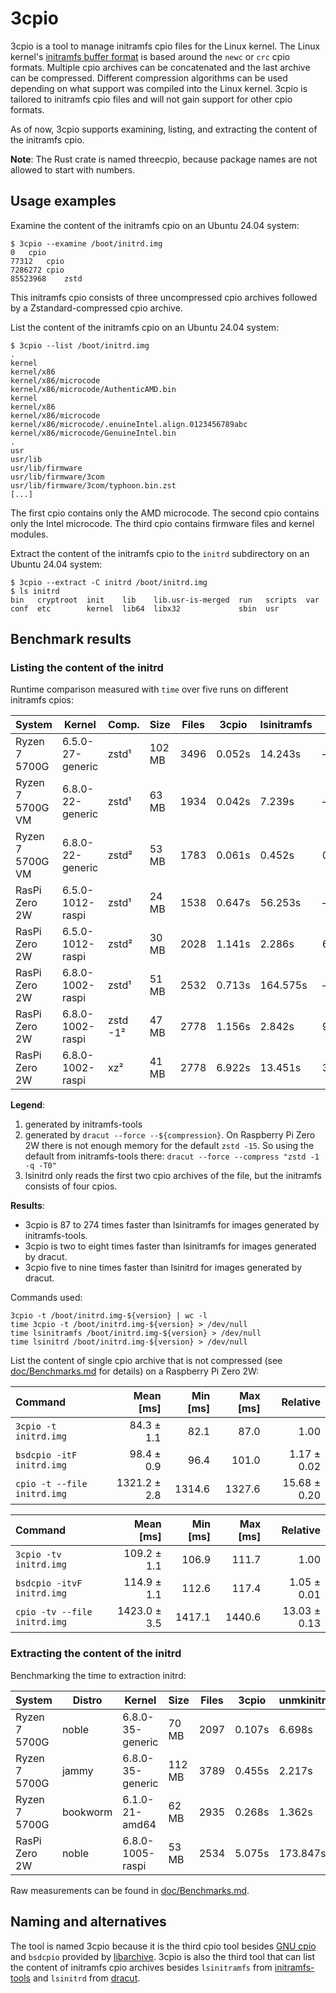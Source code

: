 3cpio
=====

3cpio is a tool to manage initramfs cpio files for the Linux kernel. The Linux
kernel's
[initramfs buffer format](https://www.kernel.org/doc/html/latest/driver-api/early-userspace/buffer-format.html)
is based around the `newc` or `crc` cpio formats. Multiple cpio archives can be
concatenated and the last archive can be compressed. Different compression
algorithms can be used depending on what support was compiled into the Linux
kernel. 3cpio is tailored to initramfs cpio files and will not gain support for
other cpio formats.

As of now, 3cpio supports examining, listing, and extracting the content of the
initramfs cpio.

**Note**: The Rust crate is named threecpio, because package names are not
allowed to start with numbers.

Usage examples
--------------

Examine the content of the initramfs cpio on an Ubuntu 24.04 system:

```
$ 3cpio --examine /boot/initrd.img
0	cpio
77312	cpio
7286272	cpio
85523968	zstd
```

This initramfs cpio consists of three uncompressed cpio archives followed by a
Zstandard-compressed cpio archive.

List the content of the initramfs cpio on an Ubuntu 24.04 system:

```
$ 3cpio --list /boot/initrd.img
.
kernel
kernel/x86
kernel/x86/microcode
kernel/x86/microcode/AuthenticAMD.bin
kernel
kernel/x86
kernel/x86/microcode
kernel/x86/microcode/.enuineIntel.align.0123456789abc
kernel/x86/microcode/GenuineIntel.bin
.
usr
usr/lib
usr/lib/firmware
usr/lib/firmware/3com
usr/lib/firmware/3com/typhoon.bin.zst
[...]
```

The first cpio contains only the AMD microcode. The second cpio contains only
the Intel microcode. The third cpio contains firmware files and kernel modules.

Extract the content of the initramfs cpio to the `initrd` subdirectory on an
Ubuntu 24.04 system:

```
$ 3cpio --extract -C initrd /boot/initrd.img
$ ls initrd
bin   cryptroot  init    lib    lib.usr-is-merged  run   scripts  var
conf  etc        kernel  lib64  libx32             sbin  usr
```

Benchmark results
-----------------

### Listing the content of the initrd

Runtime comparison measured with `time` over five runs on different initramfs
cpios:

| System           | Kernel           | Comp.    | Size   | Files | 3cpio  | lsinitramfs | lsinitrd |
| ---------------- | ---------------- | -------- | ------ | ----- | ------ | ----------- | -------- |
| Ryzen 7 5700G    | 6.5.0-27-generic | zstd¹    | 102 MB |  3496 | 0.052s |     14.243s |       –³ |
| Ryzen 7 5700G VM | 6.8.0-22-generic | zstd¹    |  63 MB |  1934 | 0.042s |      7.239s |       –³ |
| Ryzen 7 5700G VM | 6.8.0-22-generic | zstd²    |  53 MB |  1783 | 0.061s |      0.452s |   0.560s |
| RasPi Zero 2W    | 6.5.0-1012-raspi | zstd¹    |  24 MB |  1538 | 0.647s |     56.253s |       –³ |
| RasPi Zero 2W    | 6.5.0-1012-raspi | zstd²    |  30 MB |  2028 | 1.141s |      2.286s |   6.118s |
| RasPi Zero 2W    | 6.8.0-1002-raspi | zstd¹    |  51 MB |  2532 | 0.713s |    164.575s |       –³ |
| RasPi Zero 2W    | 6.8.0-1002-raspi | zstd -1² |  47 MB |  2778 | 1.156s |      2.842s |   9.508s |
| RasPi Zero 2W    | 6.8.0-1002-raspi | xz²      |  41 MB |  2778 | 6.922s |     13.451s |  35.184s |

**Legend**:
1. generated by initramfs-tools
2. generated by `dracut --force --${compression}`. On Raspberry Pi Zero 2W there
   is not enough memory for the default `zstd -15`. So using the default from
   initramfs-tools there: `dracut --force --compress "zstd -1 -q -T0"`
3. lsinitrd only reads the first two cpio archives of the file, but the
   initramfs consists of four cpios.

**Results**:
* 3cpio is 87 to 274 times faster than lsinitramfs for images generated by
  initramfs-tools.
* 3cpio is two to eight times faster than lsinitramfs for images generated
  by dracut.
* 3cpio five to nine times faster than lsinitrd for images generated by dracut.

Commands used:

```
3cpio -t /boot/initrd.img-${version} | wc -l
time 3cpio -t /boot/initrd.img-${version} > /dev/null
time lsinitramfs /boot/initrd.img-${version} > /dev/null
time lsinitrd /boot/initrd.img-${version} > /dev/null
```

List the content of single cpio archive that is not compressed (see
[doc/Benchmarks.md](doc/Benchmarks.md) for details) on a Raspberry Pi Zero 2W:

| Command | Mean [ms] | Min [ms] | Max [ms] | Relative |
|:---|---:|---:|---:|---:|
| `3cpio -t initrd.img` | 84.3 ± 1.1 | 82.1 | 87.0 | 1.00 |
| `bsdcpio -itF initrd.img` | 98.4 ± 0.9 | 96.4 | 101.0 | 1.17 ± 0.02 |
| `cpio -t --file initrd.img` | 1321.2 ± 2.8 | 1314.6 | 1327.6 | 15.68 ± 0.20 |

| Command | Mean [ms] | Min [ms] | Max [ms] | Relative |
|:---|---:|---:|---:|---:|
| `3cpio -tv initrd.img` | 109.2 ± 1.1 | 106.9 | 111.7 | 1.00 |
| `bsdcpio -itvF initrd.img` | 114.9 ± 1.1 | 112.6 | 117.4 | 1.05 ± 0.01 |
| `cpio -tv --file initrd.img` | 1423.0 ± 3.5 | 1417.1 | 1440.6 | 13.03 ± 0.13 |

### Extracting the content of the initrd

Benchmarking the time to extraction initrd:

| System        | Distro   | Kernel           | Size   | Files | 3cpio  | unmkinitramfs |
| ------------- | -------- | ---------------- | ------ | ----- | ------ | ------------- |
| Ryzen 7 5700G | noble    | 6.8.0-35-generic |  70 MB |  2097 | 0.107s |        6.698s |
| Ryzen 7 5700G | jammy    | 6.8.0-35-generic | 112 MB |  3789 | 0.455s |        2.217s |
| Ryzen 7 5700G | bookworm | 6.1.0-21-amd64   |  62 MB |  2935 | 0.268s |        1.362s |
| RasPi Zero 2W | noble    | 6.8.0-1005-raspi |  53 MB |  2534 | 5.075s |      173.847s |

Raw measurements can be found in [doc/Benchmarks.md](doc/Benchmarks.md).

Naming and alternatives
-----------------------

The tool is named 3cpio because it is the third cpio tool besides
[GNU cpio](https://www.gnu.org/software/cpio/) and `bsdcpio` provided by
[libarchive](https://www.libarchive.org/). 3cpio is also the third tool that can
list the content of initramfs cpio archives besides `lsinitramfs` from
[initramfs-tools](https://tracker.debian.org/pkg/initramfs-tools) and `lsinitrd`
from [dracut](https://github.com/dracut-ng/dracut-ng).
